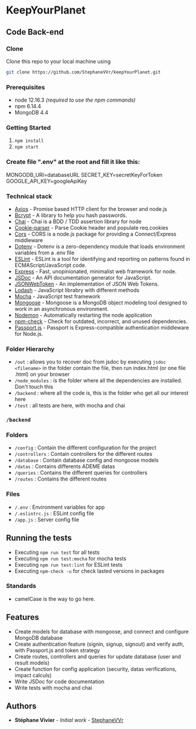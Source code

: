 # KeepYourPlanet


## Code Back-end

### Clone

Clone this repo to your local machine using

```bash
git clone https://github.com/StephaneVVr/keepYourPlanet.git
```

### Prerequisites

- node 12.16.3 _(required to use the npm commands)_
- npm 6.14.4
- MongoDB 4.4

### Getting Started

1.  `npm install`
2.  `npm start`

### Create file ".env" at the root and fill it like this:
MONGODB_URI=databaseURL SECRET_KEY=secretKeyForToken GOOGLE_API_KEY=googleApiKey

### Technical stack

- [Axios](https://www.npmjs.com/package/axios) - Promise based HTTP client for the browser and node.js
- [Bcrypt](https://www.npmjs.com/package/bcrypt) - A library to help you hash passwords.
- [Chai](https://www.npmjs.com/package/chai) - Chai is a BDD / TDD assertion library for node
- [Cookie-parser](https://www.npmjs.com/package/cookie-parser) - Parse Cookie header and populate req.cookies
- [Cors](https://www.npmjs.com/package/cors) - CORS is a node.js package for providing a Connect/Express middleware
- [Dotenv](https://www.npmjs.com/package/dotenv) - Dotenv is a zero-dependency module that loads environment variables from a .env file
- [ESLint](https://www.npmjs.com/package/eslint) - ESLint is a tool for identifying and reporting on patterns found in ECMAScript/JavaScript code.
- [Express](https://www.npmjs.com/package/express) - Fast, unopinionated, minimalist web framework for node.
- [JSDoc](https://www.npmjs.com/package/jsdoc) - An API documentation generator for JavaScript.
- [JSONWebToken](https://www.npmjs.com/package/jsonwebtoken) - An implementation of JSON Web Tokens.
- [Lodash](https://www.npmjs.com/package/lodash) - JavaScript librabry with different methods
- [Mocha](https://www.npmjs.com/package/mocha) - JavaScript test framework
- [Mongoose](https://www.npmjs.com/package/mongoose) - Mongoose is a MongoDB object modeling tool designed to work in an asynchronous environment.
- [Nodemon](https://www.npmjs.com/package/nodemon) - Automatically restarting the node application
- [npm-check](https://www.npmjs.com/package/npm-check) - Check for outdated, incorrect, and unused dependencies.
- [Passport.js](https://www.npmjs.com/package/passport) - Passport is Express-compatible authentication middleware for Node.js.

### Folder Hierarchy

- `/out` : allows you to recover doc from jsdoc by executing `jsdoc <filename>` in the folder contain the file, then run index.html (or one file .html) on your browser
- `/node_modules` : is the folder where all the dependencies are installed. Don't touch this
- `/backend` : where all the code is, this is the folder who get all our interest here
- `/test` : all tests are here, with mocha and chai

### `/backend`

### Folders

- `/config` : Contain the different configuration for the project 
- `/controllers` : Contain controllers for the different routes
- `/database` : Contain database config and mongoose models
- `/datas` : Contains differents ADEME datas
- `/queries` : Contains the different queries for controllers
- `/routes` : Contains the different routes

### Files

- `/.env` : Environment variables for app
- `/.eslintrc.js` : ESLint config file
- `/app.js` : Server config file

## Running the tests

- Executing `npm run test` for all tests
- Executing `npm run test:mocha` for mocha tests
- Executing `npm run test:lint` for ESLint tests
- Executing `npm-check -u` for check lasted versions in packages

### Standards

- camelCase is the way to go here.

## Features

- Create models for database with mongoose, and connect and configure MongoDB database
- Create authentication feature (signin, signup, signout) and verify auth, with Passport.js and token strategy
- Create routes, controllers and queries for update database (user and result models)
- Create function for config application (security, datas verifications, impact calculs)
- Write JSDoc for code documentation
- Write tests with mocha and chai

## Authors

* **Stéphane Vivier** - *Initial work* - [StephaneVVr](https://github.com/StephaneVVr)